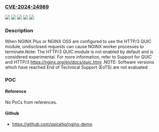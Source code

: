 ### [CVE-2024-24989](https://cve.mitre.org/cgi-bin/cvename.cgi?name=CVE-2024-24989)
![](https://img.shields.io/static/v1?label=Product&message=NGINX%20Open%20Source&color=blue)
![](https://img.shields.io/static/v1?label=Product&message=NGINX%20Plus&color=blue)
![](https://img.shields.io/static/v1?label=Version&message=1.25.3%3C%201.25.4%20&color=brighgreen)
![](https://img.shields.io/static/v1?label=Version&message=R31%3C%20R31%20P1%20&color=brighgreen)
![](https://img.shields.io/static/v1?label=Vulnerability&message=CWE-476%20NULL%20Pointer%20Dereference&color=brighgreen)

### Description

When NGINX Plus or NGINX OSS are configured to use the HTTP/3 QUIC module, undisclosed requests can cause NGINX worker processes to terminate.Note: The HTTP/3 QUIC module is not enabled by default and is considered experimental. For more information, refer to  Support for QUIC and HTTP/3 https://nginx.org/en/docs/quic.html .NOTE: Software versions which have reached End of Technical Support (EoTS) are not evaluated

### POC

#### Reference
No PoCs from references.

#### Github
- https://github.com/spicehq/nginx-demo

